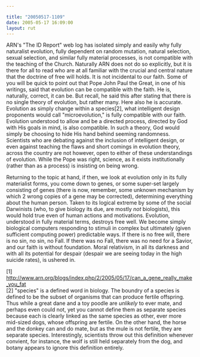 ```yaml
---

title: "20050517-1109"
date: 2005-05-17 16:09:00
layout: rut
---
```


<p>ARN's "The ID Report" web log has isolated simply and easily why
fully naturalist evolution, fully dependent on random mutation,
natural selection, sexual selection, and similar fully material
processes, is not compatible with the teaching of the Church.
Naturally ARN does not do so explicitly, but it is there for all to
read who are at all familiar with the crucial and central nature
that the doctrine of free will holds.  It is not incidental to
our faith.  Some of you will be quick to point out that Pope John
Paul the Great, in one of his writings, said that evolution can be
compatible with the faith.  He is, naturally, correct, it can be.
But recall, he said this after stating that there is no single
theory of evolution, but rather many.  Here also he is accurate.
Evolution as simply change within a species[2], what intelligent
design proponents would call "microevolution," is fully compatible
with our faith.  Evolution understood to allow and be a directed
process, directed by God with His goals in mind, is also compatible.
In such a theory, God would simply be choosing to hide His hand
behind seeming randomness.  Scientists who are debating against
the inclusion of intelligent design, or even against teaching the
flaws and short comings in evolution theory, across the country are
not however, open to either of these understandings of evolution.
While the Pope was right, science, as it exists institutionally
(rather than as a process) is insisting on being wrong.</p>

<p>Returning to the topic at hand, if then, we look at evolution
only in its fully materialist forms, you come down to genes,
or some super-set largely consisting of genes (there is now,
remember, some unknown mechanism by which 2 wrong copies of a gene
may be corrected), determining everything about the human person.
Taken to its logical extreme by some of the social Darwinists (who,
to give biology its due, are mostly <em>not</em> biologists), this
would hold true even of human actions and motivations.  Evolution,
understood in fully material terms, destroys free well.  We become
simply biological computers responding to stimuli in complex but
ultimately (given sufficient computing power) predictable ways.
If there is no free will, there is no sin, no sin, no Fall.
If there was no Fall, there was no need for a Savior, and our faith
is without foundation.  Moral relativism, in all its darkness and
with all its potential for despair (despair we are seeing today in
the high suicide rates), is ushered in.</p>

[1]
http://www.arn.org/blogs/index.php/2/2005/05/17/can_a_gene_really_make_you_fat <br  />
[2] "species" is a defined word in biology.  The boundry of a species is defined to be the subset of organisms that can produce fertile offspring.  Thus while a great dane and a toy poodle are <em>unlikely</em> to ever mate, and perhaps even could not, yet you cannot define them as separate species because each is clearly linked as the same species as other, ever more mid-sized dogs, whose offspring are fertile.  On the other hand, the horse and the donkey can and do mate, but as the mule is not fertile, they are separate species.  Interestingly, scientists throw out this definition whenever convient, for instance, the wolf is still held separately from the dog, and botany appears to ignore this definition entirely.

